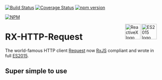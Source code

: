 [![Build Status](https://travis-ci.org/njl07/rx-http-request.svg?branch=master)](https://travis-ci.org/njl07/rx-http-request)
[![Coverage Status](https://coveralls.io/repos/github/njl07/rx-http-request/badge.svg?branch=master)](https://coveralls.io/github/njl07/rx-http-request?branch=master)
[![npm version](https://badge.fury.io/js/rx-http-request.png)](http://badge.fury.io/js/rx-http-request)

[![NPM](https://nodei.co/npm/rx-http-request.png?downloads=true&downloadRank=true&stars=true)](https://nodei.co/npm/rx-http-request/)

<a href="https://babeljs.io/docs/learn-es2015/">
    <img src="http://image.slidesharecdn.com/4-es6metbabel-150513100342-lva1-app6891/95/es6-with-babeljs-1-638.jpg"
         align="right" valign="top" alt="ES2015 logo" width="50" height="50" style="margin-right:10px" />
</a>
<a href="https://github.com/Reactive-Extensions/RxJS">
    <img src="http://reactivex.io/assets/Rx_Logo_S.png"
         align="right" valign="top" alt="ReactiveX logo" width="50" height="50"/>
</a>

# RX-HTTP-Request

The world-famous HTTP client [Request](https://github.com/request/request) now [RxJS](https://github.com/Reactive-Extensions/RxJS) compliant and wrote in full [ES2015](https://babeljs.io/docs/learn-es2015/).

## Super simple to use